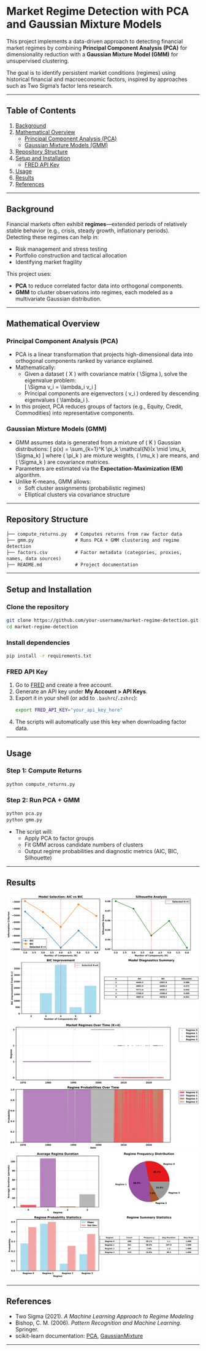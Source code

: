 # Market Regime Detection with PCA and Gaussian Mixture Models

This project implements a data-driven approach to detecting financial market regimes by combining **Principal Component Analysis (PCA)** for dimensionality reduction with a **Gaussian Mixture Model (GMM)** for unsupervised clustering.  

The goal is to identify persistent market conditions (regimes) using historical financial and macroeconomic factors, inspired by approaches such as Two Sigma’s factor lens research.

---

## Table of Contents
1. [Background](#background)
2. [Mathematical Overview](#mathematical-overview)
   - [Principal Component Analysis (PCA)](#principal-component-analysis-pca)
   - [Gaussian Mixture Models (GMM)](#gaussian-mixture-models-gmm)
3. [Repository Structure](#repository-structure)
4. [Setup and Installation](#setup-and-installation)
   - [FRED API Key](#fred-api-key)
5. [Usage](#usage)
6. [Results](#results)
7. [References](#references)

---

## Background
Financial markets often exhibit **regimes**—extended periods of relatively stable behavior (e.g., crisis, steady growth, inflationary periods).  
Detecting these regimes can help in:
- Risk management and stress testing
- Portfolio construction and tactical allocation
- Identifying market fragility

This project uses:
- **PCA** to reduce correlated factor data into orthogonal components.
- **GMM** to cluster observations into regimes, each modeled as a multivariate Gaussian distribution.

---

## Mathematical Overview

### Principal Component Analysis (PCA)
- PCA is a linear transformation that projects high-dimensional data into orthogonal components ranked by variance explained.  
- Mathematically:  
  - Given a dataset \( X \) with covariance matrix \( \Sigma \), solve the eigenvalue problem:  
    \[
    \Sigma v_i = \lambda_i v_i
    \]
  - Principal components are eigenvectors \( v_i \) ordered by descending eigenvalues \( \lambda_i \).  
- In this project, PCA reduces groups of factors (e.g., Equity, Credit, Commodities) into representative components.

### Gaussian Mixture Models (GMM)
- GMM assumes data is generated from a mixture of \( K \) Gaussian distributions:
  \[
  p(x) = \sum_{k=1}^K \pi_k \mathcal{N}(x \mid \mu_k, \Sigma_k)
  \]
  where \( \pi_k \) are mixture weights, \( \mu_k \) are means, and \( \Sigma_k \) are covariance matrices.  
- Parameters are estimated via the **Expectation-Maximization (EM)** algorithm.
- Unlike K-means, GMM allows:
  - Soft cluster assignments (probabilistic regimes)
  - Elliptical clusters via covariance structure

---

## Repository Structure
```
├── compute_returns.py   # Computes returns from raw factor data
├── gmm.py               # Runs PCA + GMM clustering and regime detection
├── factors.csv          # Factor metadata (categories, proxies, names, data sources)
├── README.md            # Project documentation
```

---

## Setup and Installation

### Clone the repository
```bash
git clone https://github.com/your-username/market-regime-detection.git
cd market-regime-detection
```

### Install dependencies
```bash
pip install -r requirements.txt
```

### FRED API Key
1. Go to [FRED](https://fred.stlouisfed.org/) and create a free account.
2. Generate an API key under **My Account > API Keys**.
3. Export it in your shell (or add to `.bashrc`/`.zshrc`):
   ```bash
   export FRED_API_KEY="your_api_key_here"
   ```
4. The scripts will automatically use this key when downloading factor data.

---

## Usage

### Step 1: Compute Returns
```bash
python compute_returns.py
```

### Step 2: Run PCA + GMM
```bash
python pca.py
python gmm.py
```

- The script will:
  - Apply PCA to factor groups
  - Fit GMM across candidate numbers of clusters
  - Output regime probabilities and diagnostic metrics (AIC, BIC, Silhouette)

---

## Results
![GMM Cluster Selection Analysis](gmm_plots/model_selection.png)
![Regime Evolution](gmm_plots/regime_timeseries.png)
![Regime Summary Statistics](gmm_plots/regime_statistics.png)

---

## References
- Two Sigma (2021). *A Machine Learning Approach to Regime Modeling*  
- Bishop, C. M. (2006). *Pattern Recognition and Machine Learning*. Springer.  
- scikit-learn documentation: [PCA](https://scikit-learn.org/stable/modules/generated/sklearn.decomposition.PCA.html), [GaussianMixture](https://scikit-learn.org/stable/modules/generated/sklearn.mixture.GaussianMixture.html)

---

